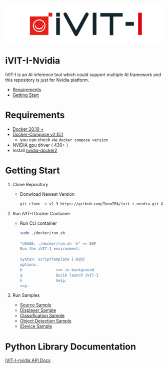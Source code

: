 ![COVER](assets/images/iVIT-I-Logo-B.png)

# iVIT-I-Nvidia
iVIT-I is an AI inference tool which could support multiple AI framework and this repository is just for Nvidia platform.

* [Requirements](#requirements)
* [Getting Start](#getting-start)

# Requirements
* [Docker 20.10 + ](https://docs.docker.com/engine/install/ubuntu/)
* [Docker-Compose v2.15.1 ](https://docs.docker.com/compose/install/linux/#install-using-the-repository)
    * you can check via `docker compose version`
* NVIDIA gpu driver ( 430+ )
* Install [nvidia-docker2](https://docs.nvidia.com/datacenter/cloud-native/container-toolkit/install-guide.html)
# Getting Start
1. Clone Repository
    
    * Donwload Newest Version
        ```bash
        git clone -b v1.3 https://github.com/InnoIPA/ivit-i-nvidia.git && cd ivit-i-nvidia
        ```

2. Run iVIT-I Docker Container

    * Run CLI container
        ```bash
        sudo ./docker/run.sh

        "USAGE: ./docker/run.sh -h" << EOF
        Run the iVIT-I environment.

        Syntax: scriptTemplate [-bqh]
        options:
        b               run in background
        q               Qucik launch iVIT-I
        h               help.
        >>p.
        ```
3. Run Samples

    * [Source Sample](samples/ivit_source_sample/README.md)
    * [Displayer Sample](samples/ivit_displayer_sample/README.md)
    * [Classification Sample](samples/classification_sample/README.md)
    * [Object Detection Sample](samples/object_detection_sample/README.md)
    * [iDevice Sample](samples/ivit_device_sample/README.md)

# Python Library Documentation

[iVIT-I-nvidia API Docs](https://innoipa.github.io/ivit-i-nvidia/)

